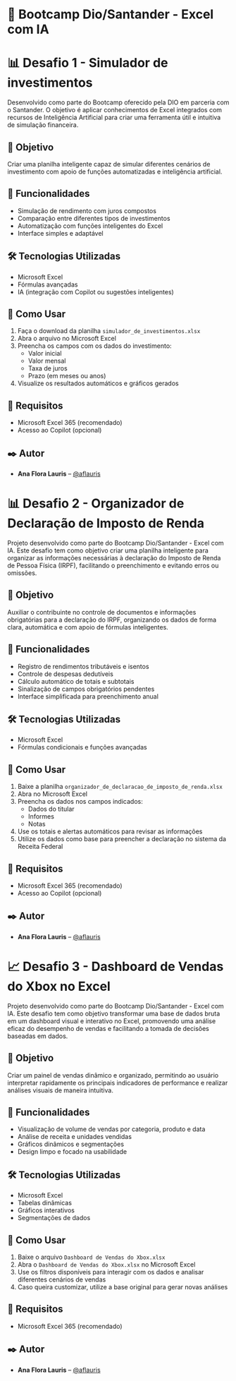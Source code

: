 # 💼 Bootcamp Dio/Santander - Excel com IA

# 📊 Desafio 1 - Simulador de investimentos 

Desenvolvido como parte do Bootcamp oferecido pela DIO em parceria com o Santander. O objetivo é aplicar conhecimentos de Excel integrados com recursos de Inteligência Artificial para criar uma ferramenta útil e intuitiva de simulação financeira.

## 🧠 Objetivo

Criar uma planilha inteligente capaz de simular diferentes cenários de investimento com apoio de funções automatizadas e inteligência artificial.

## 🚀 Funcionalidades

- Simulação de rendimento com juros compostos  
- Comparação entre diferentes tipos de investimentos  
- Automatização com funções inteligentes do Excel  
- Interface simples e adaptável

## 🛠️ Tecnologias Utilizadas

- Microsoft Excel  
- Fórmulas avançadas    
- IA (integração com Copilot ou sugestões inteligentes)

## 🧪 Como Usar

1. Faça o download da planilha `simulador_de_investimentos.xlsx`
2. Abra o arquivo no Microsoft Excel
3. Preencha os campos com os dados do investimento:
   - Valor inicial  
   - Valor mensal  
   - Taxa de juros  
   - Prazo (em meses ou anos)
4. Visualize os resultados automáticos e gráficos gerados

## 📌 Requisitos

- Microsoft Excel 365 (recomendado)  
- Acesso ao Copilot (opcional)

## ✒️ Autor

- **Ana Flora Lauris** – [@aflauris](https://github.com/aflauris)





# 📊 Desafio 2 - Organizador de Declaração de Imposto de Renda

Projeto desenvolvido como parte do Bootcamp Dio/Santander - Excel com IA. Este desafio tem como objetivo criar uma planilha inteligente para organizar as informações necessárias à declaração do Imposto de Renda de Pessoa Física (IRPF), facilitando o preenchimento e evitando erros ou omissões.

## 🧠 Objetivo

Auxiliar o contribuinte no controle de documentos e informações obrigatórias para a declaração do IRPF, organizando os dados de forma clara, automática e com apoio de fórmulas inteligentes.

## 🚀 Funcionalidades

- Registro de rendimentos tributáveis e isentos  
- Controle de despesas dedutíveis  
- Cálculo automático de totais e subtotais  
- Sinalização de campos obrigatórios pendentes  
- Interface simplificada para preenchimento anual

## 🛠️ Tecnologias Utilizadas

- Microsoft Excel  
- Fórmulas condicionais e funções avançadas  

## 🧪 Como Usar

1. Baixe a planilha `organizador_de_declaracao_de_imposto_de_renda.xlsx`
2. Abra no Microsoft Excel
3. Preencha os dados nos campos indicados:
   - Dados do titular  
   - Informes  
   - Notas
4. Use os totais e alertas automáticos para revisar as informações
5. Utilize os dados como base para preencher a declaração no sistema da Receita Federal

## 📌 Requisitos

- Microsoft Excel 365 (recomendado)  
- Acesso ao Copilot (opcional)

## ✒️ Autor

- **Ana Flora Lauris** – [@aflauris](https://github.com/aflauris)


# 📈 Desafio 3 - Dashboard de Vendas do Xbox no Excel

Projeto desenvolvido como parte do Bootcamp Dio/Santander - Excel com IA. Este desafio tem como objetivo transformar uma base de dados bruta em um dashboard visual e interativo no Excel, promovendo uma análise eficaz do desempenho de vendas e facilitando a tomada de decisões baseadas em dados.

## 🧠 Objetivo

Criar um painel de vendas dinâmico e organizado, permitindo ao usuário interpretar rapidamente os principais indicadores de performance e realizar análises visuais de maneira intuitiva.

## 🚀 Funcionalidades

- Visualização de volume de vendas por categoria, produto e data  
- Análise de receita e unidades vendidas  
- Gráficos dinâmicos e segmentações  
- Design limpo e focado na usabilidade

## 🛠️ Tecnologias Utilizadas

- Microsoft Excel  
- Tabelas dinâmicas  
- Gráficos interativos  
- Segmentações de dados  


## 🧪 Como Usar

1. Baixe o arquivo `Dashboard de Vendas do Xbox.xlsx` 
2. Abra o `Dashboard de Vendas do Xbox.xlsx` no Microsoft Excel
3. Use os filtros disponíveis para interagir com os dados e analisar diferentes cenários de vendas
4. Caso queira customizar, utilize a base original para gerar novas análises

## 📌 Requisitos

- Microsoft Excel 365 (recomendado)

## ✒️ Autor

- **Ana Flora Lauris** – [@aflauris](https://github.com/aflauris)


